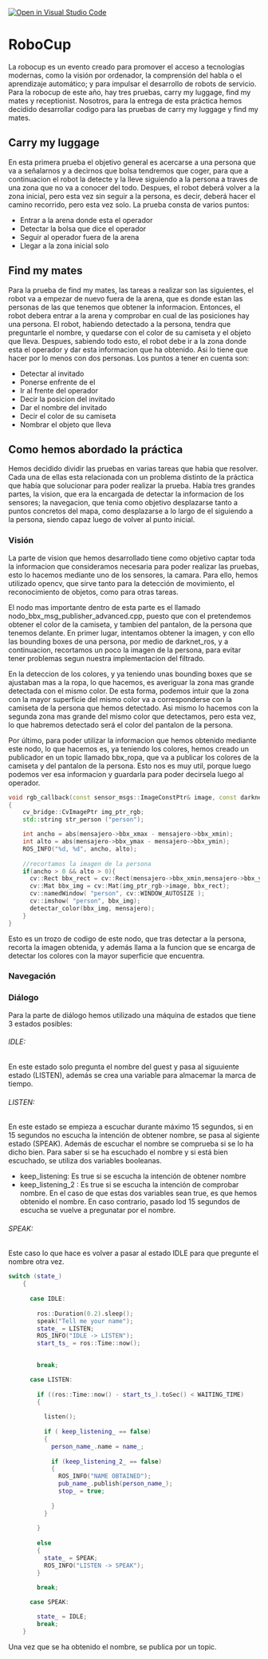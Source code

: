 [![Open in Visual Studio Code](https://classroom.github.com/assets/open-in-vscode-f059dc9a6f8d3a56e377f745f24479a46679e63a5d9fe6f495e02850cd0d8118.svg)](https://classroom.github.com/online_ide?assignment_repo_id=7421866&assignment_repo_type=AssignmentRepo)
# RoboCup

La robocup es un evento creado para promover el acceso a tecnologías modernas, como la visión por ordenador, la comprensión del habla o el aprendizaje automático; y para impulsar el desarrollo de robots de servicio. Para la robocup de este año, hay tres pruebas, carry my luggage, find my mates y receptionist. Nosotros, para la entrega de esta práctica hemos decidido desarrollar codigo para las pruebas de carry my luggage y find my mates.

## Carry my luggage
En esta primera prueba el objetivo general es acercarse a una persona que va a señalarnos y a decirnos que bolsa tendremos que coger, para que a continuacion el robot la detecte y la lleve siguiendo a la persona a traves de una zona que no va a conocer del todo. Despues, el robot deberá volver a la zona inicial, pero esta vez sin seguir a la persona, es decir, deberá hacer el camino recorrido, pero esta vez solo. La prueba consta de varios puntos:

- Entrar a la arena donde esta el operador
- Detectar la bolsa que dice el operador
- Seguir al operador fuera de la arena
- Llegar a la zona inicial solo

## Find my mates
Para la prueba de find my mates, las tareas a realizar son las siguientes, el robot va a empezar de nuevo fuera de la arena, que es donde estan las personas de las que tenemos que obtener la informacion. Entonces, el robot debera entrar a la arena y comprobar en cual de las posiciones hay una persona. El robot, habiendo detectado a la persona, tendra que preguntarle el nombre, y quedarse con el color de su camiseta y el objeto que lleva. Despues, sabiendo todo esto, el robot debe ir a la zona donde esta el operador y dar esta informacion que ha obtenido. Asi lo tiene que hacer por lo menos con dos personas. Los puntos a tener en cuenta son:

- Detectar al invitado
- Ponerse enfrente de el
- Ir al frente del operador
- Decir la posicion del invitado
- Dar el nombre del invitado
- Decir el color de su camiseta
- Nombrar el objeto que lleva

## Como hemos abordado la práctica
Hemos decidido dividir las pruebas en varias tareas que habia que resolver. Cada una de ellas esta relacionada con un problema distinto de la práctica que había que solucionar para poder realizar la prueba. Había tres grandes partes, la vision, que era la encargada de detectar la informacion de los sensores; la navegacion, que tenia como objetivo desplazarse tanto a puntos concretos del mapa, como desplazarse a lo largo de el siguiendo a la persona, siendo capaz luego de volver al punto inicial.

### Visión
La parte de vision que hemos desarrollado tiene como objetivo captar toda la informacion que consideramos necesaria para poder realizar las pruebas, esto lo hacemos mediante uno de los sensores, la camara. Para ello, hemos utilizado opencv, que sirve tanto para la detección de movimiento, el reconocimiento de objetos, como para otras tareas.

El nodo mas importante dentro de esta parte es el llamado nodo_bbx_msg_publisher_advanced.cpp, puesto que con el pretendemos obtener el color de la camiseta, y tambien del pantalon, de la persona que tenemos delante. En primer lugar, intentamos obtener la imagen, y con ello las bounding boxes de una persona, por medio de darknet_ros, y a continuacion, recortamos un poco la imagen de la persona, para evitar tener problemas segun nuestra implementacion del filtrado.

En la deteccion de los colores, y ya teniendo unas bounding boxes que se ajustaban mas a la ropa, lo que hacemos, es averiguar la zona mas grande detectada con el mismo color. De esta forma, podemos intuir que la zona con la mayor superficie del mismo color va a corresponderse con la camiseta de la persona que hemos detectado. Asi mismo lo hacemos con la segunda zona mas grande del mismo color que detectamos, pero esta vez, lo que habremos detectado será el color del pantalon de la persona.

Por último, para poder utilizar la informacion que hemos obtenido mediante este nodo, lo que hacemos es, ya teniendo los colores, hemos creado un publicador en un topic llamado bbx_ropa, que va a publicar los colores de la camiseta y del pantalon de la persona. Esto nos es muy util, porque luego podemos ver esa informacion y guardarla para poder decirsela luego al operador.

```c++
void rgb_callback(const sensor_msgs::ImageConstPtr& image, const darknet_ros_msgs::BoundingBoxesConstPtr& boxes, bbx_info *mensajero)
{
    cv_bridge::CvImagePtr img_ptr_rgb;
    std::string str_person ("person");

    int ancho = abs(mensajero->bbx_xmax - mensajero->bbx_xmin);
    int alto = abs(mensajero->bbx_ymax - mensajero->bbx_ymin);
    ROS_INFO("%d, %d", ancho, alto);
    
    //recortamos la imagen de la persona
    if(ancho > 0 && alto > 0){
      cv::Rect bbx_rect = cv::Rect(mensajero->bbx_xmin,mensajero->bbx_ymin,ancho,alto);
      cv::Mat bbx_img = cv::Mat(img_ptr_rgb->image, bbx_rect);
      cv::namedWindow( "person", cv::WINDOW_AUTOSIZE );
      cv::imshow( "person", bbx_img);
      detectar_color(bbx_img, mensajero);
    }
}

```
Esto es un trozo de codigo de este nodo, que tras detectar a la persona, recorta la imagen obtenida, y además llama a la funcion que se encarga de detectar los colores con la mayor superficie que encuentra.

### Navegación


### Diálogo

Para la parte de diálogo hemos utilizado una máquina de estados que tiene 3 estados posibles:

###### IDLE: 
En este estado solo pregunta el nombre del guest y pasa al siguuiente estado (LISTEN), además se crea una variable para almacemar la marca de tiempo.

###### LISTEN:
En este estado se empieza a escuchar durante máximo 15 segundos, si en 15 segundos no escucha la intención de obtener nombre, se pasa al sigiente estado (SPEAK).
Además de escuchar el nombre se comprueba si se lo ha dicho bien.
Para saber si se ha escuchado el nombre y si está bien escuchado, se utiliza dos variables booleanas.
- keep_listening: Es true si se escucha la intención de obtener nombre
- keep_listening_2 : Es true si se escucha la intención de comprobar nombre.
En el caso de que estas dos variables sean true, es que hemos obtenido el nombre. En caso contrario, pasado lod 15 segundos de escucha se vuelve a pregunatar por el nombre.

###### SPEAK:
Este caso lo que hace es volver a pasar al estado IDLE para que pregunte el nombre otra vez.

```c++
switch (state_)
    {
    
      case IDLE:
      
        ros::Duration(0.2).sleep();
        speak("Tell me your name");
        state_ = LISTEN;
        ROS_INFO("IDLE -> LISTEN");
        start_ts_ = ros::Time::now();
        

        break;

      case LISTEN:
        
        if ((ros::Time::now() - start_ts_).toSec() < WAITING_TIME) 
        {
          
          listen();
          
          if ( keep_listening_ == false) 
          {
            person_name_.name = name_;
              
            if (keep_listening_2_ == false)
            {
              ROS_INFO("NAME OBTAINED");
              pub_name_.publish(person_name_);
              stop_ = true;
              
            }
          }
          
        }
        
        else
        {
          state_ = SPEAK;
          ROS_INFO("LISTEN -> SPEAK");
        }
        
        break;

      case SPEAK:

        state_ = IDLE;
        break;
    }
```
Una vez que se ha obtenido el nombre, se publica por un topic.
